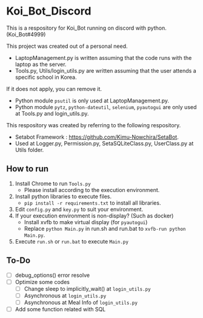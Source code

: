 # Koi_Bot_Discord
This is a respository for Koi_Bot running on discord with python. (Koi_Bot#4999)


This project was created out of a personal need.
* LaptopManagement.py is written assuming that the code runs with the laptop as the server.
* Tools.py, Utils/login_utils.py are written assuming that the user attends a specific school in Korea.

If it does not apply, you can remove it.
* Python module `psutil` is only used at LaptopManagement.py.
* Python module `pytz`, `python-dateutil`, `selenium`, `pyautogui` are only used at Tools.py and login_utils.py.

This respository was created by referring to the following respository.
* Setabot Framework : https://github.com/Kimu-Nowchira/SetaBot.
* Used at Logger.py, Permission.py, SetaSQLiteClass.py, UserClass.py at Utils folder.


## How to run
1. Install Chrome to run `Tools.py`
    - Please install according to the execution environment.
2. Install python libraries to execute files.
    - `pip install -r requirements.txt` to install all libraries.
3. Edit `config.py` and `key.py` to suit your environment.
4. If your execution environment is non-display? (Such as docker)
    - Install xvfb to make virtual display (for `pyautogui`)
    - Replace `python Main.py` in run.sh and run.bat to `xvfb-run python Main.py`.
6. Execute `run.sh` or `run.bat` to execute `Main.py`

## To-Do

- [ ] debug_options() error resolve
- [ ] Optimize some codes
  - [ ] Change sleep to implicitly_wait() at `login_utils.py`
  - [ ] Asynchronous at `login_utils.py`
  - [ ] Asynchronous at Meal Info of `login_utils.py` 
- [ ] Add some function related with SQL
